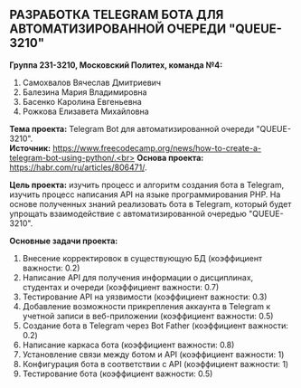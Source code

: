 ## РАЗРАБОТКА TELEGRAM БОТА ДЛЯ АВТОМАТИЗИРОВАННОЙ ОЧЕРЕДИ "QUEUE-3210"
**Группа 231-3210, Московский Политех, команда №4:**
1.	Самохвалов Вячеслав Дмитриевич
2.	Балезина Мария Владимировна
3.	Басенко Каролина Евгеньевна
4.	Рожкова Елизавета Михайловна<br>

**Тема проекта:** Telegram Bot для автоматизированной очереди "QUEUE-3210".<br>
**Источник:** https://www.freecodecamp.org/news/how-to-create-a-telegram-bot-using-python/.<br>
**Основа проекта:** https://habr.com/ru/articles/806471/. 

**Цель проекта:** изучить процесс и алгоритм создания бота в Telegram, изучить процесс написания API на языке программирования PHP. На основе полученных знаний реализовать бота в Telegram, который будет упрощать взаимодействие с автоматизированной очередью "QUEUE-3210".

**Основные задачи проекта:**
1. Внесение корректировок в существующую БД (коэффициент важности: 0.2)
2. Написание API для получения информации о дисциплинах, студентах и очереди (коэффициент важности: 0.7)
3. Тестирование API на уязвимости (коэффициент важности: 0.3)
4. Добавление возможности прикрепления аккаунта в Telegram к учетной записи в веб-приложении (коэффициент важности: 0.5)
5. Создание бота в Telegram через Bot Father (коэффициент важности: 0.2)
6. Написание каркаса бота (коэффициент важности: 0.8)
7. Установление связи между ботом и API (коэффициент важности: 1)
8. Конфигурация бота в соответствии с API (коэффициент важности: 1)
9. Тестирование бота (коэффициент важности: 0.5)<br>




